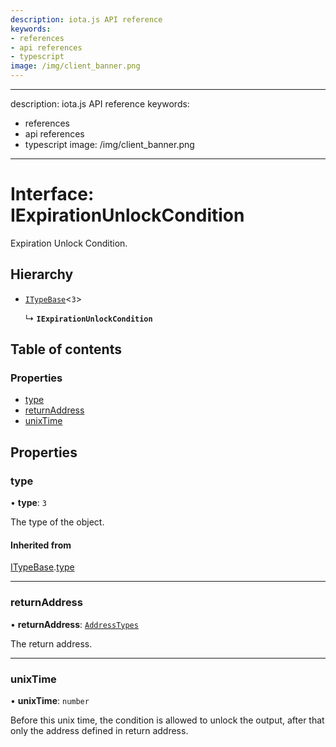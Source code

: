 ```yaml
---
description: iota.js API reference
keywords:
- references
- api references
- typescript
image: /img/client_banner.png
---
```

---
description: iota.js API reference
keywords:
- references
- api references
- typescript
image: /img/client_banner.png
---
# Interface: IExpirationUnlockCondition

Expiration Unlock Condition.

## Hierarchy

- [`ITypeBase`](ITypeBase.md)<``3``\>

  ↳ **`IExpirationUnlockCondition`**

## Table of contents

### Properties

- [type](IExpirationUnlockCondition.md#type)
- [returnAddress](IExpirationUnlockCondition.md#returnaddress)
- [unixTime](IExpirationUnlockCondition.md#unixtime)

## Properties

### type

• **type**: ``3``

The type of the object.

#### Inherited from

[ITypeBase](ITypeBase.md).[type](ITypeBase.md#type)

___

### returnAddress

• **returnAddress**: [`AddressTypes`](../api_ref.md#addresstypes)

The return address.

___

### unixTime

• **unixTime**: `number`

Before this unix time, the condition is allowed to unlock the output,
after that only the address defined in return address.
